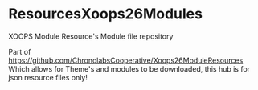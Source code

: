 # ResourcesXoops26Modules
XOOPS Module Resource's Module file repository

Part of https://github.com/ChronolabsCooperative/Xoops26ModuleResources Which allows for Theme's and modules to be downloaded, this hub is for json resource files only!
